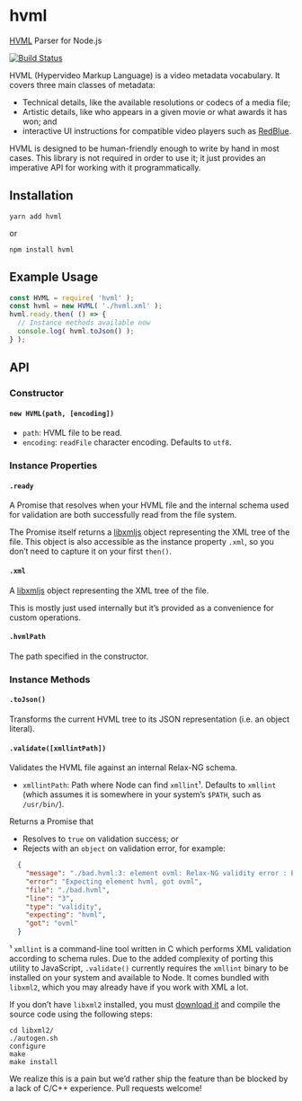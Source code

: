 # hvml
[HVML](https://hypervideo.tech) Parser for Node.js

[![Build Status](https://api.travis-ci.com/RedBlueVideo/hvml.svg?branch=master)](https://travis-ci.com/RedBlueVideo/hvml)

HVML (Hypervideo Markup Language) is a video metadata vocabulary. It covers three main classes of metadata:
- Technical details, like the available resolutions or codecs of a media file;
- Artistic details, like who appears in a given movie or what awards it has won; and
- interactive UI instructions for compatible video players such as [RedBlue](https://github.com/RedBlueVideo/redblue).

HVML is designed to be human-friendly enough to write by hand in most cases. This library is not required in order to use it; it just provides an imperative API for working with it programmatically.

## Installation
```shell
yarn add hvml
```
or
```shell
npm install hvml
```

## Example Usage

```js
const HVML = require( 'hvml' );
const hvml = new HVML( './hvml.xml' );
hvml.ready.then( () => {
  // Instance methods available now
  console.log( hvml.toJson() );
} );
```

## API

### Constructor

#### `new HVML(path, [encoding])`

- `path`: HVML file to be read.
- `encoding`: `readFile` character encoding. Defaults to `utf8`.

### Instance Properties

#### `.ready`
A Promise that resolves when your HVML file and the internal schema used for validation are both successfully read from the file system.

The Promise itself returns a [libxmljs](https://github.com/libxmljs/libxmljs) object representing the XML tree of the file. This object is also accessible as the instance property `.xml`, so you don’t need to capture it on your first `then()`.

#### `.xml`
A [libxmljs](https://github.com/libxmljs/libxmljs) object representing the XML tree of the file.

This is mostly just used internally but it’s provided as a convenience for custom operations.

#### `.hvmlPath`
The path specified in the constructor.

### Instance Methods

#### `.toJson()`
Transforms the current HVML tree to its JSON representation (i.e. an object literal).

#### `.validate([xmllintPath])`
Validates the HVML file against an internal Relax-NG schema.

- `xmllintPath`: Path where Node can find `xmllint`¹. Defaults to `xmllint` (which assumes it is somewhere in your system’s `$PATH`, such as `/usr/bin/`).

Returns a Promise that
- Resolves to `true` on validation success; or
- Rejects with an `object` on validation error, for example:
```json
  {
    "message": "./bad.hvml:3: element ovml: Relax-NG validity error : Expecting element hvml, got ovml",
    "error": "Expecting element hvml, got ovml",
    "file": "./bad.hvml",
    "line": "3",
    "type": "validity",
    "expecting": "hvml",
    "got": "ovml"
  }
```

¹ `xmllint` is a command-line tool written in C which performs XML validation according to schema rules. Due to the added complexity of porting this utility to JavaScript, `.validate()` currently requires the `xmllint` binary to be installed on your system and available to Node. It comes bundled with `libxml2`, which you may already have if you work with XML a lot.

If you don’t have `libxml2` installed, you must [download it](http://xmlsoft.org/downloads.html) and compile the source code using the following steps:

```shell
cd libxml2/
./autogen.sh
configure
make
make install
```

We realize this is a pain but we’d rather ship the feature than be blocked by a lack of C/C++ experience. Pull requests welcome!
